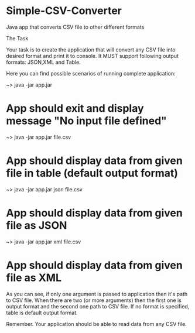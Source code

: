 # Simple-CSV-Converter
Java app that converts CSV file to other different formats

The Task

Your task is to create the application that will convert any CSV file into desired format and print it to console. It MUST support following output formats: JSON,XML and Table.

Here you can find possible scenarios of running complete application:

~> java -jar app.jar  
# App should exit and display message "No input file defined"


~> java -jar app.jar file.csv   
# App should display data from given file in table (default output format)


~> java -jar app.jar json file.csv   
# App should display data from given file as JSON


~> java -jar app.jar xml file.csv   
# App should display data from given file as XML

As you can see, if only one argument is passed to application then it's path to CSV file. When there are two (or more arguments) then the first one is output format and the second one path to CSV file.
If no format is specified, table is default output format.

Remember. Your application should be able to read data from any CSV file.
